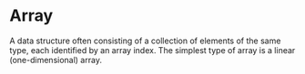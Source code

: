 # Array

A data structure often consisting of a collection of elements of the same type, each identified by an array index. The simplest type of array is a linear (one-dimensional) array.
